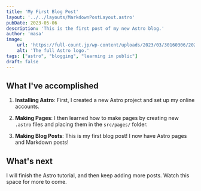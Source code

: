 ```yaml
---
title: 'My First Blog Post'
layout: '../../layouts/MarkdownPostLayout.astro'
pubDate: 2023-05-06
description: 'This is the first post of my new Astro blog.'
author: 'masa'
image:
    url: 'https://full-count.jp/wp-content/uploads/2023/03/30160306/20230330_kyoda2_ay.jpg' 
    alt: 'The full Astro logo.'
tags: ["astro", "blogging", "learning in public"]
draft: false
---
```


## What I've accomplished

1. **Installing Astro**: First, I created a new Astro project and set up my online accounts.

2. **Making Pages**: I then learned how to make pages by creating new `.astro` files and placing them in the `src/pages/` folder.

3. **Making Blog Posts**: This is my first blog post! I now have Astro pages and Markdown posts!

## What's next

I will finish the Astro tutorial, and then keep adding more posts. Watch this space for more to come.
